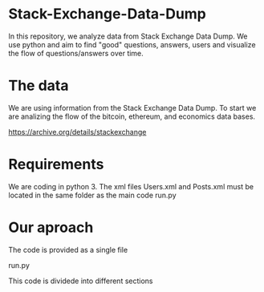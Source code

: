 # Stack-Exchange-Data-Dump
In this repository, we analyze data from Stack Exchange Data Dump. We use python and aim to find "good" questions, answers, users and visualize the flow of questions/answers over time.

# The data
We are using information from the Stack Exchange Data Dump. To start we are analizing the flow of the bitcoin, ethereum, and economics data bases. 

https://archive.org/details/stackexchange

# Requirements

We are coding in python 3. The xml files Users.xml and Posts.xml must be located in the same folder as the main code run.py

# Our aproach

The code is provided as a single file 

run.py

This code is dividede into different sections

